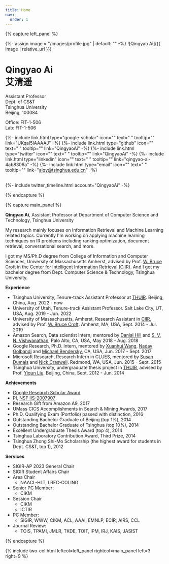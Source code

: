 ```yaml
---
title: Home
nav:
  order: 1
---
```




{% capture left_panel %}

{%- assign image = "/images/profile.jpg" | default: "" -%}
![Qingyao Ai]({{ image | relative_url }})
# Qingyao Ai<br/>艾清遥

<p class="center">


Assistant Professor<br/>
Dept. of CS&T<br/>
Tsinghua University<br/>
Beijing, 100084<br/>

Office: FIT-1-506<br/>
Lab: FIT-1-506<br/>

{%- include link.html type="google-scholar" icon="" text=" " tooltip="" link="UKqaI5IAAAAJ" -%}
{%- include link.html type="github" icon="" text=" " tooltip="" link="QingyaoAi" -%}
{%- include link.html type="twitter" icon="" text=" " tooltip="" link="QingyaoAi" -%}
{%- include link.html type="linkedin" icon="" text=" " tooltip="" link="qingyao-ai-4ab8306a" -%}
{%- include link.html type="email" icon="" text=" " tooltip="" link="aiqy@tsinghua.edu.cn" -%}

<br/>
{%- include twitter_timeline.html account="QingyaoAi" -%}

</p>

{% endcapture %}

{% capture main_panel %}


**Qingyao Ai**, Assistant Professor at Department of Computer Science and Technology, Tsinghua University

My research mainly focuses on Information Retrieval and Machine Learning related topics. Currently I'm working on applying machine learning techniques on IR problems including ranking optimization, document retrieval, conversational search, and more. 

I got my MS/Ph.D degree from College of Information and Computer Sciences, University of Massachusetts Amherst, advised by Prof. [W. Bruce Croft](http://ciir.cs.umass.edu/croft) in the [Center for Intelligent Information Retrieval (CIIR)](http://ciir.cs.umass.edu/). And I got my bachelor degree from Dept. Computer Science & Technology, Tsinghua University. 



**Experience**

- Tsinghua University, Tenure-track Assistant Professor at [THUIR](http://ai.thuir.cn/). Beijing, China, Aug. 2022 - now
- University of Utah, Tenure-track Assistant Professor. Salt Lake City, UT, USA, Aug. 2019 - Jun. 2022
- University of Massachusetts, Amherst, Research Assistant in [CIIR](http://ciir.cs.umass.edu/), advised by Prof. [W. Bruce Croft](http://ciir.cs.umass.edu/croft). Amherst, MA, USA, Sept. 2014 - Jul. 2019
- Amazon Search, Data scientist Intern, mentored by [Danial Hill](http://www.danielnhill.com/) and [S. V. N. Vishwanathan](https://www.stat.purdue.edu/~vishy/main.html), Palo Alto, CA, USA, May 2018 - Aug. 2018
- Google Research, Ph.D. Intern, mentored by [Xuanhui Wang](https://research.google/people/XuanhuiWang/), [Nadav Golbandi](https://research.google/people/105605/) and [Michael Bendersky](http://bendersky.github.io/), CA, USA, Jun. 2017 - Sept. 2017
- Microsoft Research, Research Intern in CLUES, mentored by [Susan Dumais](http://susandumais.com/) and [Nick Craswell](https://www.microsoft.com/en-us/research/people/nickcr/). Redmond, WA, USA,  Jun. 2015 - Sept. 2015
- Tsinghua University, undergraduate thesis project in [THUIR](http://ai.thuir.cn/), advised by Prof. [Yiqun Liu](http://www.thuir.cn/group/~YQLiu/). Beijing, China, Sept. 2012 - Jun. 2014



**Achievements**

- [Google Research Scholar Award](https://ai.googleblog.com/2021/04/announcing-2021-research-scholar.html)
- PI, [NSF IIS-2007907](https://www.nsf.gov/awardsearch/showAward?AWD_ID=2007398&HistoricalAwards=false)
- Research Gift from Amazon A9, 2017
- UMass CICS Accomplishments in Search & Mining Awards, 2017
- Ph.D. Qualifying Exam (Portfolio) passed with distinction, 2016
- Outstanding Bachelor Graduate of Beijing (top 1%), 2014
- Outstanding Bachelor Graduate of Tsinghua (top 10%), 2014
- Excellent Undergraduate Thesis Award (top 4), 2014
- Tsinghua Laboratory Contribution Award, Third Prize, 2014
- Tsinghua Zhong Shi-Mo Scholarship (the highest award for students in Dept. CS&T, top 1), 2012



**Services**
- SIGIR-AP 2023 General Chair
- SIGIR Student Affairs Chair
- Area Chair
  - NAACL-HLT, LREC-COLING 
- Senior PC Member:
  - CIKM
- Session Chair
  - CIKM
  - ICTIR
- PC Member: 
  - SIGIR, WWW, CIKM, ACL, AAAI, EMNLP, ECIR, AIRS, CCL
- Journal Review: 
  - TOIS, TPAMI, JMLR, TKDE, TOIT, IPM, IRJ, KAIS, JASIST

{% endcapture %}

{% include two-col.html leftcol=left_panel rightcol=main_panel left=3 right=9 %}
